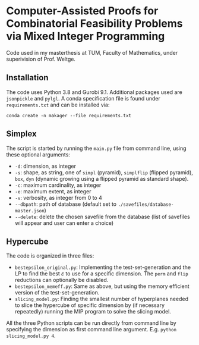 # Computer-Assisted Proofs for Combinatorial Feasibility Problems via Mixed Integer Programming

Code used in my masterthesis at TUM, Faculty of Mathematics, under superivision of Prof. Weltge.

## Installation

The code uses Python 3.8 and Gurobi 9.1. Additional packages used are ```jsonpickle``` and ```pylgl```. A conda specification file is found under ```requirements.txt``` and can be installed via:

```conda create -n makager --file requirements.txt```

## Simplex

The script is started by running the ```main.py``` file from command line, using these optional arguments:

- ```-d```: dimension, as integer
- ```-s```: shape, as string, one of ```simpl``` (pyramid), ```simplflip``` (flipped pyramid), ```box```, ```dyn``` (dynamic growing using a flipped pyramid as standard shape).
- ```-c```: maximum cardinality, as integer
- ```-e```: maximum extent, as integer
- ```-v```: verbosity, as integer from 0 to 4
- ```--dbpath```: path of database (default set to ```./savefiles/database-master.json```)
- ```--delete```: delete the chosen savefile from the database (list of savefiles will appear and user can enter a choice)

## Hypercube

The code is organized in three files:

- ```bestepsilon_original.py```: Implementing the test-set-generation and the LP to find the best $\varepsilon$ to use for a specific dimension. The ```perm``` and ```flip``` reductions can optionally be disabled.
- ```bestepsilon_memeff.py```: Same as above, but using the memory efficient version of the test-set-generation.
- ```slicing_model.py```: Finding the smallest number of hyperplanes needed to slice the hypercube of specific dimension by (if necessary repeatedly) running the MIP program to solve the slicing model.

All the three Python scripts can be run directly from command line by specifying the dimension as first command line argument. E.g. ```python slicing_model.py 4```.

